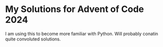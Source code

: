 # My Solutions for Advent of Code 2024

I am using this to become more familiar with Python. Will probably conatin quite convoluted solutions.